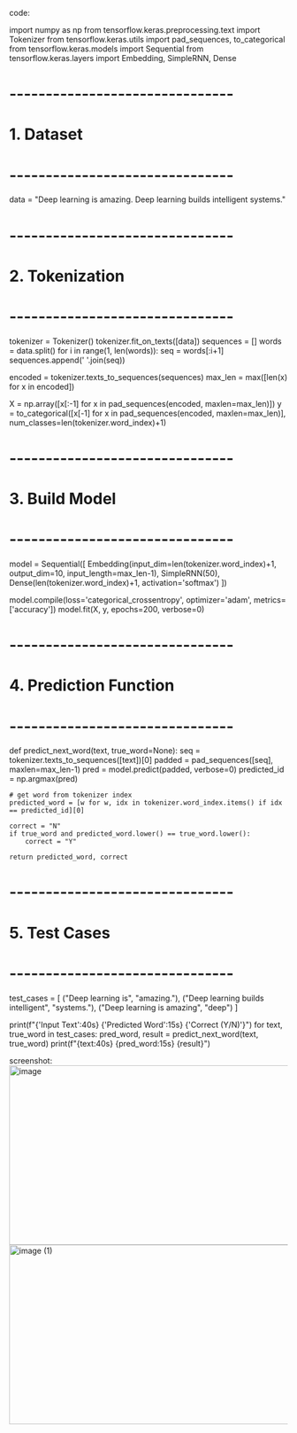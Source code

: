 code:

import numpy as np
from tensorflow.keras.preprocessing.text import Tokenizer
from tensorflow.keras.utils import pad_sequences, to_categorical
from tensorflow.keras.models import Sequential
from tensorflow.keras.layers import Embedding, SimpleRNN, Dense

# -------------------------------
# 1. Dataset
# -------------------------------
data = "Deep learning is amazing. Deep learning builds intelligent systems."

# -------------------------------
# 2. Tokenization
# -------------------------------
tokenizer = Tokenizer()
tokenizer.fit_on_texts([data])
sequences = []
words = data.split()
for i in range(1, len(words)):
    seq = words[:i+1]
    sequences.append(' '.join(seq))

encoded = tokenizer.texts_to_sequences(sequences)
max_len = max([len(x) for x in encoded])

X = np.array([x[:-1] for x in pad_sequences(encoded, maxlen=max_len)])
y = to_categorical([x[-1] for x in pad_sequences(encoded, maxlen=max_len)],
                   num_classes=len(tokenizer.word_index)+1)

# -------------------------------
# 3. Build Model
# -------------------------------
model = Sequential([
    Embedding(input_dim=len(tokenizer.word_index)+1, output_dim=10, input_length=max_len-1),
    SimpleRNN(50),
    Dense(len(tokenizer.word_index)+1, activation='softmax')
])

model.compile(loss='categorical_crossentropy', optimizer='adam', metrics=['accuracy'])
model.fit(X, y, epochs=200, verbose=0)

# -------------------------------
# 4. Prediction Function
# -------------------------------
def predict_next_word(text, true_word=None):
    seq = tokenizer.texts_to_sequences([text])[0]
    padded = pad_sequences([seq], maxlen=max_len-1)
    pred = model.predict(padded, verbose=0)
    predicted_id = np.argmax(pred)

    # get word from tokenizer index
    predicted_word = [w for w, idx in tokenizer.word_index.items() if idx == predicted_id][0]

    correct = "N"
    if true_word and predicted_word.lower() == true_word.lower():
        correct = "Y"

    return predicted_word, correct

# -------------------------------
# 5. Test Cases
# -------------------------------
test_cases = [
    ("Deep learning is", "amazing."),
    ("Deep learning builds intelligent", "systems."),
    ("Deep learning is amazing", "deep")
]

print(f"{'Input Text':40s} {'Predicted Word':15s} {'Correct (Y/N)'}")
for text, true_word in test_cases:
    pred_word, result = predict_next_word(text, true_word)
    print(f"{text:40s} {pred_word:15s} {result}")


screenshot:<img width="633" height="324" alt="image" src="https://github.com/user-attachments/assets/db87a547-e096-4416-a203-bea246b990b5" />
<img width="633" height="324" alt="image (1)" src="https://github.com/user-attachments/assets/4745d97e-ef68-4be0-8347-77047a6800fe" />
